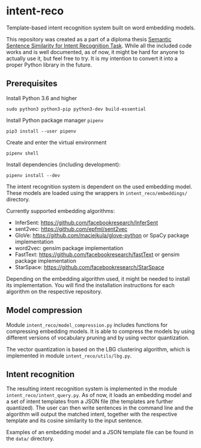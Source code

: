 # intent-reco
Template-based intent recognition system built on word embedding models.

This repository was created as a part of a diploma thesis [Semantic Sentence Similarity for Intent Recognition Task](https://dspace.cvut.cz/bitstream/handle/10467/77029/F3-DP-2018-Brich-Tomas-Semantic_Sentence_Similarity_for_Intent_Recognition_Task.pdf?sequence=-1&isAllowed=y). While all the included code works and is well documented, as of now, it might be hard for anyone to actually use it, but feel free to try. It is my intention to convert it into a proper Python library in the future.

## Prerequisites
Install Python 3.6 and higher
```commandline
sudo python3 python3-pip python3-dev build-essential
```

Install Python package manager `pipenv`
```commandline
pip3 install --user pipenv
```

Create and enter the virtual environment
```commandline
pipenv shell
```

Install dependencies (including development):
```commandline
pipenv install --dev
```

The intent recognition system is dependent on the used embedding model. These models are loaded using the wrappers in  ```intent_reco/embeddings/``` directory.

Currently supported embedding algorithms:
* InferSent: https://github.com/facebookresearch/InferSent
* sent2vec: https://github.com/epfml/sent2vec
* GloVe: https://github.com/maciejkula/glove-python or SpaCy package implementation
* word2vec: gensim package implementation
* FastText: https://github.com/facebookresearch/fastText or gensim package implementation
* StarSpace: https://github.com/facebookresearch/StarSpace

Depending on the embedding algorithm used, it might be needed to install its implementation. You will find the installation instructions for each algorithm on the respective repository.

## Model compression

Module ```intent_reco/model_compression.py``` includes functions for compressing embedding models. It is able to compress the models by using different versions of vocabulary pruning and by using vector quantization.

The vector quantization is based on the LBG clustering algorithm, which is implemented in module ```intent_reco/utils/lbg.py```.

## Intent recognition

The resulting intent recognition system is implemented in the module ```intent_reco/intent_query.py```. As of now, it loads an embedding model and a set of intent templates from a JSON file (the templates are further quantized). The user can then write sentences in the command line and the algorithm will output the matched intent, together with the respective template and its cosine similarity to the input sentence.

Examples of an embedding model and a JSON template file can be found in the ```data/``` directory.
